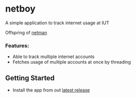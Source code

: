 # netboy
A simple application to track internet usage at IUT

Offspring of [netman](https://github.com/L1ghtweight/netman)

### Features:
  - Able to track multiple internet accounts
  - Fetches usage of multiple accounts at once by threading
    
## Getting Started
  -  Install the app from out [latest release](https://github.com/L1ghtweight/netboy/releases/tag/beta-threading)

